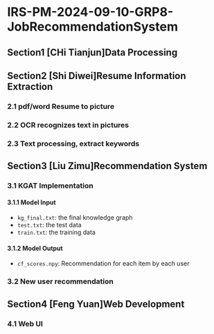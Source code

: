 # IRS-PM-2024-09-10-GRP8-JobRecommendationSystem

## Section1 [CHi Tianjun]Data Processing
## Section2 [Shi Diwei]Resume Information Extraction
### 2.1 pdf/word Resume to picture
### 2.2 OCR recognizes text in pictures
### 2.3 Text processing, extract keywords
## Section3 [Liu Zimu]Recommendation System
### 3.1 KGAT Implementation
#### 3.1.1 Model Input
* `kg_final.txt`: the final knowledge graph
* `test.txt`: the test data
* `train.txt`: the training data
#### 3.1.2 Model Output
* `cf_scores.npy`: Recommendation for each item by each user
### 3.2 New user recommendation

## Section4 [Feng Yuan]Web Development
### 4.1 Web UI
